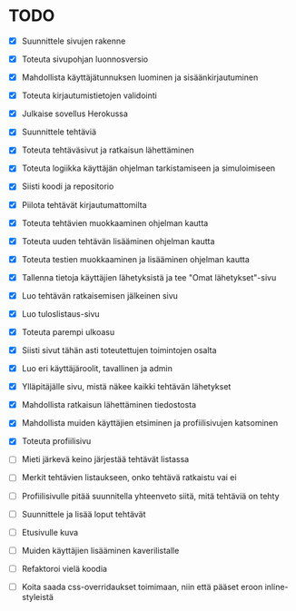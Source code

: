 # TODO
- [x] Suunnittele sivujen rakenne
- [x] Toteuta sivupohjan luonnosversio
- [x] Mahdollista käyttäjätunnuksen luominen ja sisäänkirjautuminen
- [x] Toteuta kirjautumistietojen validointi
- [x] Julkaise sovellus Herokussa
- [x] Suunnittele tehtäviä
- [x] Toteuta tehtäväsivut ja ratkaisun lähettäminen
- [x] Toteuta logiikka käyttäjän ohjelman tarkistamiseen ja simuloimiseen
- [x] Siisti koodi ja repositorio
- [x] Piilota tehtävät kirjautumattomilta
- [x] Toteuta tehtävien muokkaaminen ohjelman kautta
- [x] Toteuta uuden tehtävän lisääminen ohjelman kautta
- [x] Toteuta testien muokkaaminen ja lisääminen ohjelman kautta
- [x] Tallenna tietoja käyttäjien lähetyksistä ja tee "Omat lähetykset"-sivu
- [x] Luo tehtävän ratkaisemisen jälkeinen sivu
- [x] Luo tuloslistaus-sivu
- [x] Toteuta parempi ulkoasu
- [x] Siisti sivut tähän asti toteutettujen toimintojen osalta
- [x] Luo eri käyttäjäroolit, tavallinen ja admin
- [x] Ylläpitäjälle sivu, mistä näkee kaikki tehtävän lähetykset
- [x] Mahdollista ratkaisun lähettäminen tiedostosta
- [x] Mahdollista muiden käyttäjien etsiminen ja profiilisivujen katsominen
- [x] Toteuta profiilisivu

- [ ] Mieti järkevä keino järjestää tehtävät listassa
- [ ] Merkit tehtävien listaukseen, onko tehtävä ratkaistu vai ei
- [ ] Profiilisivulle pitää suunnitella yhteenveto siitä, mitä tehtäviä on tehty
- [ ] Suunnittele ja lisää loput tehtävät
- [ ] Etusivulle kuva
- [ ] Muiden käyttäjien lisääminen kaverilistalle
- [ ] Refaktoroi vielä koodia
- [ ] Koita saada css-overridaukset toimimaan, niin että pääset eroon inline-styleistä
